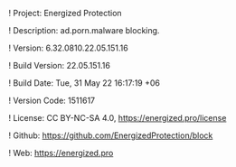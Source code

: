 ! Project: Energized Protection

! Description: ad.porn.malware blocking.

! Version: 6.32.0810.22.05.151.16

! Build Version: 22.05.151.16

! Build Date: Tue, 31 May 22 16:17:19 +06

! Version Code: 1511617

! License: CC BY-NC-SA 4.0, https://energized.pro/license

! Github: https://github.com/EnergizedProtection/block

! Web: https://energized.pro
